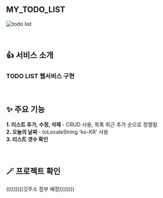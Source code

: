 ## MY_TODO_LIST

![todo list](https://github.com/8566uyu/MY_TODO_LIST/assets/121207285/ddad262c-0952-4bae-b617-b797423b6d01)


<BR>

## 👍 서비스 소개
### TODO LIST 웹서비스 구현

<BR>

## ✨ 주요 기능
<B> 1. 리스트 추가, 수정, 삭제 </B> - CRUD 사용, 목록 최근 추가 순으로 정렬됨 <br>
<B> 2. 오늘의 날짜 </B> - toLocaleString 'ko-KR' 사용 <br>
<B> 3. 리스트 갯수 확인 </B> 

<BR>


## 🪄 프로젝트 확인
(((((((((깃주소 첨부 예정))))))))

